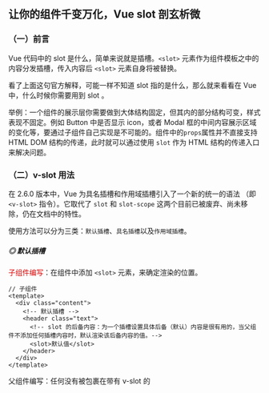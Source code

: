 ## 让你的组件千变万化，Vue slot 剖玄析微

### （一）前言

Vue 代码中的 slot 是什么，简单来说就是插槽。`<slot>` 元素作为组件模板之中的内容分发插槽，传入内容后 `<slot>` 元素自身将被替换。

看了上面这句官方解释，可能一样不知道 slot 指的是什么，那么就来看看在 Vue 中，什么时候你需要用到 slot 。

举例：一个组件的展示层你需要做到大体结构固定，但其内的部分结构可变，样式表现不固定。例如 Button 中是否显示 icon，或者 Modal 框的中间内容展示区域的变化等，要通过子组件自己实现是不可能的。组件中的`props`属性并不直接支持 HTML DOM 结构的传递，此时就可以通过使用 `slot` 作为 HTML 结构的传递入口来解决问题。

### （二）v-slot 用法

在 2.6.0 版本中，Vue 为具名插槽和作用域插槽引入了一个新的统一的语法 （即 `<v-slot>` 指令）。它取代了 `slot` 和 `slot-scope` 这两个目前已被废弃、尚未移除，仍在文档中的特性。

使用方法可以分为三类：`默认插槽`、`具名插槽`以及`作用域插槽`。

##### ◎ 默认插槽
<font color="#dd0000">子组件编写</font>：在组件中添加 `<slot>` 元素，来确定渲染的位置。

```
// 子组件
<template>
  <div class="content">
    <!-- 默认插槽 -->
    <header class="text">
      <!-- slot 的后备内容：为一个插槽设置具体后备（默认）内容是很有用的，当父组件不添加任何插槽内容时，默认渲染该后备内容的值。-->
      <slot>默认值</slot>
    </header>
  </div>
</template>
```

父组件编写：任何没有被包裹在带有 v-slot 的 <template> 中的内容都会被视为默认插槽的内容。当子组件只有默认插槽时， <v-slot> 标签可以直接用在组件上，也就是独占默认插槽的写法










